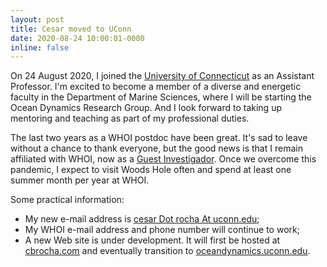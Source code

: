 ```yaml
---
layout: post
title: Cesar moved to UConn
date: 2020-08-24 10:00:01-0000
inline: false
---
```


On 24 August 2020, I joined the <ins>[University of Connecticut](https://uconn.edu)</ins> as an Assistant Professor. I'm excited to become a member of a diverse and energetic faculty in the Department of Marine Sciences, where I will be starting the Ocean Dynamics Research Group. And I look forward to taking up mentoring and teaching as part of my professional duties. 

The last two years as a WHOI postdoc have been great. It's sad to leave without a chance to thank everyone, but the good news is that I remain affiliated with WHOI, now as a <ins>[Guest Investigador](https://www.whoi.edu/profile/crocha/)</ins>. Once we overcome this pandemic, I expect to visit Woods Hole often and spend at least one summer month per year at WHOI.

Some practical information:
- My new e-mail address is <ins>[cesar Dot rocha At uconn.edu](cesar.rocha@uconn.edu)</ins>;
- My WHOI e-mail address and phone number will continue to work;
- A new Web site is under development. It will first be hosted at <ins>[cbrocha.com](http://cbrocha.com)</ins> and eventually transition to <ins>[oceandynamics.uconn.edu]()</ins>.
 

 

<!-- *** -->


<!-- #### Hipster list
<ul>
    <li>brunch</li>
    <li>fixie</li>
    <li>raybans</li>
    <li>messenger bag</li>
</ul> -->

<!-- Hoodie Thundercats retro, tote bag 8-bit Godard craft beer gastropub. Truffaut Tumblr taxidermy, raw denim Kickstarter sartorial dreamcatcher. Quinoa chambray slow-carb salvia readymade, bicycle rights 90's yr typewriter selfies letterpress cardigan vegan.

***

Pug heirloom High Life vinyl swag, single-origin coffee four dollar toast taxidermy reprehenderit fap distillery master cleanse locavore. Est anim sapiente leggings Brooklyn ea. Thundercats locavore excepteur veniam eiusmod. Raw denim Truffaut Schlitz, migas sapiente Portland VHS twee Bushwick Marfa typewriter retro id keytar.

> We do not grow absolutely, chronologically. We grow sometimes in one dimension, and not in another, unevenly. We grow partially. We are relative. We are mature in one realm, childish in another.
> —Anais Nin

Fap aliqua qui, scenester pug Echo Park polaroid irony shabby chic ex cardigan church-key Odd Future accusamus. Blog stumptown sartorial squid, gastropub duis aesthetic Truffaut vero. Pinterest tilde twee, odio mumblecore jean shorts lumbersexual. -->
